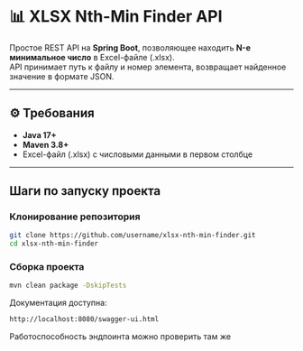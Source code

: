 # 📊 XLSX Nth-Min Finder API

Простое REST API на **Spring Boot**, позволяющее находить **N-е минимальное число** в Excel-файле (.xlsx).  
API принимает путь к файлу и номер элемента, возвращает найденное значение в формате JSON.

---

## ⚙️ Требования

- **Java 17+**
- **Maven 3.8+**
- Excel-файл (.xlsx) с числовыми данными в первом столбце

---

## Шаги по запуску проекта

### Клонирование репозитория
```bash
git clone https://github.com/username/xlsx-nth-min-finder.git
cd xlsx-nth-min-finder
```

### Сборка проекта
```bash
mvn clean package -DskipTests
```

Документация доступна:
```bash
http://localhost:8080/swagger-ui.html
```
Работоспособность эндпоинта можно проверить там же